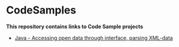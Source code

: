 # CodeSamples

**This repository contains links to Code Sample projects**

- [Java - Accessing open data through interface, parsing XML-data](https://github.com/Pal-Mar/CodeSampleTestingCreateFromLocalGitRepo/tree/master/src)
